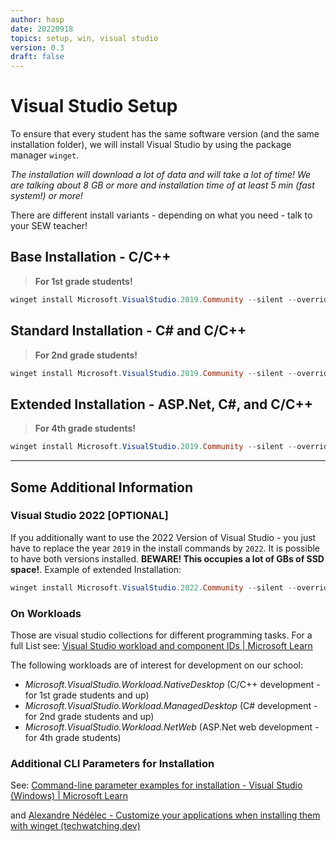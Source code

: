 ```yaml
---
author: hasp
date: 20220918
topics: setup, win, visual studio
version: 0.3
draft: false
---
```


# Visual Studio Setup

To ensure that every student has the same software version (and the same installation folder), we will install Visual Studio by using the package manager `winget`.

*The installation will download a lot of data and will take a lot of time! We are talking about 8 GB or more and installation time of at least 5 min (fast system!) or more!*

There are different install variants - depending on what you need - talk to your SEW teacher!

## Base Installation - C/C++

> **For 1st grade students!**

```powershell
winget install Microsoft.VisualStudio.2019.Community --silent --override "--wait --quiet --addProductLang En-us --add Microsoft.VisualStudio.Workload.NativeDesktop"
```

## Standard Installation - C# and C/C++

> **For 2nd grade students!**

```powershell
winget install Microsoft.VisualStudio.2019.Community --silent --override "--wait --quiet --addProductLang En-us --add Microsoft.VisualStudio.Workload.NativeDesktop --add Microsoft.VisualStudio.Workload.ManagedDesktop"
```
## Extended Installation - ASP.Net, C#, and C/C++

> **For 4th grade students!**

```powershell
winget install Microsoft.VisualStudio.2019.Community --silent --override "--wait --quiet --addProductLang En-us --add Microsoft.VisualStudio.Workload.NativeDesktop --add Microsoft.VisualStudio.Workload.ManagedDesktop --add Microsoft.VisualStudio.Workload.NetWeb"
```

---

## Some Additional Information

### Visual Studio 2022 [OPTIONAL]

If you additionally want to use the 2022 Version of Visual Studio - you just have to replace the year `2019` in the install commands by `2022`. It is possible to have both versions installed. **BEWARE! This occupies a lot of GBs of SSD space!**. Example of extended Installation:

```powershell
winget install Microsoft.VisualStudio.2022.Community --silent --override "--wait --quiet --addProductLang En-us --add Microsoft.VisualStudio.Workload.NativeDesktop --add Microsoft.VisualStudio.Workload.ManagedDesktop --add Microsoft.VisualStudio.Workload.NetWeb"
```

### On Workloads

Those are visual studio collections for different programming tasks. For a full List see: [Visual Studio workload and component IDs | Microsoft Learn](https://learn.microsoft.com/en-us/visualstudio/install/workload-and-component-ids?view=vs-2019)

The following workloads are of interest for development on our school:

- *Microsoft.VisualStudio.Workload.NativeDesktop* (C/C++ development - for 1st grade students and up)
- *Microsoft.VisualStudio.Workload.ManagedDesktop* (C# development - for 2nd grade students and up)
- *Microsoft.VisualStudio.Workload.NetWeb* (ASP.Net web development - for 4th grade students)

### Additional CLI Parameters for Installation

See: [Command-line parameter examples for installation - Visual Studio (Windows) | Microsoft Learn](https://learn.microsoft.com/en-us/visualstudio/install/command-line-parameter-examples?view=vs-2019)

and [Alexandre Nédélec - Customize your applications when installing them with winget (techwatching.dev)](https://www.techwatching.dev/posts/winget-override)
